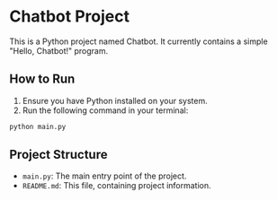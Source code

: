 # Chatbot Project

This is a Python project named Chatbot. It currently contains a simple "Hello, Chatbot!" program.

## How to Run

1. Ensure you have Python installed on your system.
2. Run the following command in your terminal:

```bash
python main.py
```

## Project Structure

- `main.py`: The main entry point of the project.
- `README.md`: This file, containing project information.
